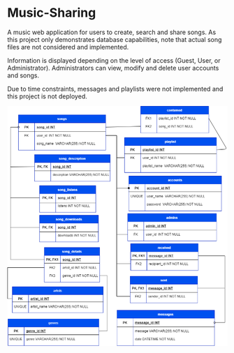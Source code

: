 # Music-Sharing
A music web application for users to create, search and share songs. As this project only demonstrates database capabilities, note that actual song files are not considered and implemented.

Information is displayed depending on the level of access (Guest, User, or Administrator). Administrators can view, modify and delete user accounts and songs.

Due to time constraints, messages and playlists were not implemented and this project is not deployed.

![](https://github.com/denqiu/Music-Sharing/blob/main/proposal_tables.png)

